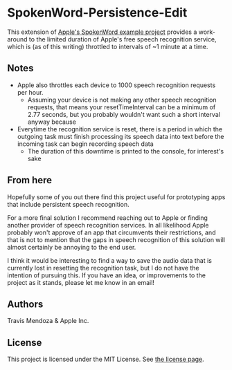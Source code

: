 # SpokenWord-Persistence-Edit
This extension of [Apple's SpokenWord example project](https://developer.apple.com/documentation/speech/recognizing_speech_in_live_audio) provides a work-around to the limited duration of Apple's free speech recognition service, which is (as of this writing) throttled to intervals of ~1 minute at a time.

## Notes
  * Apple also throttles each device to 1000 speech recognition requests per hour.
    * Assuming your device is not making any other speech recognition requests, that means your resetTimeInterval can be a minimum of 2.77 seconds, but you probably wouldn't want such a short interval anyway because
  * Everytime the recognition service is reset, there is a period in which the outgoing task must finish processing its speech data into text before the incoming task can begin recording speech data
    * The duration of this downtime is printed to the console, for interest's sake
    
## From here
Hopefully some of you out there find this project useful for prototyping apps that include persistent speech recognition.

For a more final solution I recommend reaching out to Apple or finding another provider of speech recognition services. In all likelihood Apple probably won't approve of an app that circumvents their restrictions, and that is not to mention that the gaps in speech recognition of this solution will almost certainly be annoying to the end user.

I think it would be interesting to find a way to save the audio data that is currently lost in resetting the recognition task, but I do not have the intention of pursuing this. If you have an idea, or improvements to the project as it stands, please let me know in an email!

## Authors
Travis Mendoza & Apple Inc.

## License
This project is licensed under the MIT License. See [the license page](https://github.com/travis-mendoza/SpokenWord-Persistence-Edit/blob/master/LICENSE/MIT%20LICENSE.txt).
